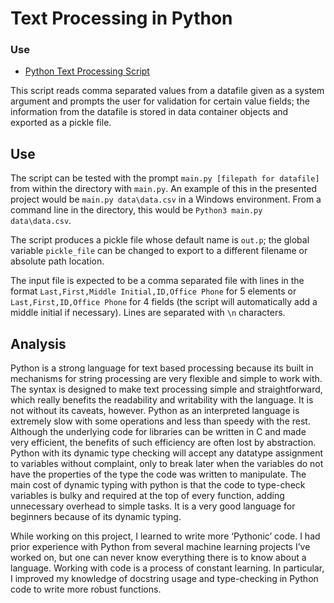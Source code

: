 # Text Processing in Python

### Use
* [Python Text Processing Script](https://github.com/Hikaito/NLP_Portfolio/blob/main/Project_1/main.py)

This script reads comma separated values from a datafile given as a system argument
and prompts the user for validation for certain value fields; the information from the datafile is
stored in data container objects and exported as a pickle file.


## Use
The script can be tested with the prompt `main.py [filepath for datafile]` from within the directory with `main.py`.
An example of this in the presented project would be `main.py data\data.csv` in a Windows environment.
From a command line in the directory, this would be `Python3 main.py data\data.csv`.

The script produces a pickle file whose default name is `out.p`; the global variable `pickle_file`
can be changed to export to a different filename or absolute path location.

The input file is expected to be a comma separated file with lines in the format `Last,First,Middle Initial,ID,Office Phone` for 5 elements
or `Last,First,ID,Office Phone` for 4 fields (the script will automatically add a middle initial if necessary).
Lines are separated with `\n` characters.

## Analysis
Python is a strong language for text based processing because its built in mechanisms for string processing are very flexible and simple to work with.
The syntax is designed to make text processing simple and straightforward, which really benefits the readability and writability with the language.
It is not without its caveats, however.
Python as an interpreted language is extremely slow with some operations and less than speedy with the rest.
Although the underlying code for libraries can be written in C and made very efficient, the benefits of such efficiency are often lost by abstraction.
Python with its dynamic type checking will accept any datatype assignment to variables without complaint, only to break later when the variables do not have the properties of the type the code was written to manipulate.
The main cost of dynamic typing with python is that the code to type-check variables is bulky and required at the top of every function, adding unnecessary overhead to simple tasks.
It is a very good language for beginners because of its dynamic typing.

While working on this project, I learned to write more ‘Pythonic’ code.
I had prior experience with Python from several machine learning projects I’ve worked on, but one can never know everything there is to know about a language.
Working with code is a process of constant learning.
In particular, I improved my knowledge of docstring usage and type-checking in Python code to write more robust functions.
